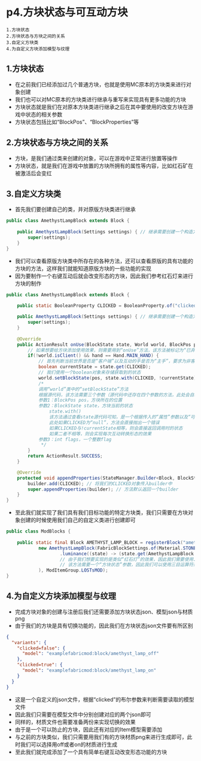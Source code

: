 # p4.方块状态与可互动方块

    1.方块状态
    2.方块状态与方块之间的关系
    3.自定义方块类
    4.为自定义方块添加模型与纹理

## 1.方块状态
- 在之前我们已经添加过几个普通方块，也就是使用MC原本的方块类来进行对象创建
- 我们也可以对MC原本的方块类进行继承与重写来实现具有更多功能的方块
- 方块状态就是我们在对原本方块类进行继承之后在其中要使用的改变方块在游戏中状态的相关参数
- 方块状态包括比如“BlockPos”、“BlockProperties”等


## 2.方块状态与方块之间的关系
- 方块，是我们通过类来创建的对象，可以在游戏中正常进行放置等操作
- 方块状态，就是我们在游戏中放置的方块所拥有的属性等内容，比如红石矿在被激活后会变红


## 3.自定义方块类
- 首先我们要创建自己的类，并对原版方块类进行继承
```java
public class AmethystLampBlock extends Block {
    
    public AmethystLampBlock(Settings settings) { // 继承需要创建一个构造方法
        super(settings);
    }
}
```
- 我们可以查看原版方块类中所存在的各种方法，还可以查看原版的具有功能的方块的方法，这样我们就能知道原版方块的一些功能的实现
- 因为要制作一个右键互动后就会改变形态的方块，因此我们参考红石灯来进行方块的制作
```java
public class AmethystLampBlock extends Block {

    public static BooleanProperty CLICKED = BooleanProperty.of("clicked"); // 创建一个布尔属性对象来用于后续的条件判断
    
    public AmethystLampBlock(Settings settings) { // 继承需要创建一个构造方法
        super(settings);
    }
    
    @Override
    public ActionResult onUse(BlockState state, World world, BlockPos pos, PlayerEntity player, Hand hand, BlockHitResult hit) {
        // 如果想要给方块添加使用效果，则需要用到“onUse”方法，该方法被标记为“已弃用”，但是不影响我们对其进行重写
        if(!world.isClient() && hand == Hand.MAIN_HAND) {
            // 首先判断当前世界是否是“客户端”以及互动的手是否为“主手”，要求为非客户端以及主手
            boolean currentState = state.get(CLICKED);
            // 我们使用一个boolean对象来存储获取到的状态
            world.setBlockState(pos, state.with(CLICKED, !currentState), Block.NOTIFY_ALL);
            /* 
            调用“world”类中的“setBlockState”方法
            根据源代码，该方法需要三个参数（源代码中还存在四个参数的方法，此处会自动识别并调用三个参数的方法）
            参数1：BlockPos pos，方块所在的位置
            参数2：BlockState state，方块当前的状态
                state.with()
                该方法通过查看state源代码可知，是一个根据传入的“属性”参数以及“可比较Comparable”参数之间的关系来进行判断并返回不同值的方法
                此处如果CLICKED为“null”，方法会直接抛出一个错误
                如果CLICKED与!currentState相等，则会直接返回调用时的状态
                如果二者不相等，则会实现每次互动转换形态的效果
            参数3：int flags，一个整数flag
             */
        }
        return ActionResult.SUCCESS;
    }

    @Override
    protected void appendProperties(StateManager.Builder<Block, BlockState> builder) { // 原版方块类中的“附加属性”方法
        builder.add(CLICKED); // 将我们的CLICKED对象传入builder中
        super.appendProperties(builder); // 方法默认返回一个builder
    }
}
```
- 至此我们就实现了我们具有我们目标功能的特定方块类，我们只需要在方块对象创建的时候使用我们自己的自定义类进行创建即可
```java
public class ModBlocks {
    
    public static final Block AMETHYST_LAMP_BLOCK = registerBlock("amethyst_lamp_block",
            new AmethystLampBlock(FabricBlockSettings.of(Material.STONE).hardness(4.5F).requiresTool() // 使用自定义类进行方块对象的创建
                    .luminance((state) -> (state.get(AmethystLampBlock.CLICKED) ? 15 : 0)) // 三目运算符
                    // 由于我们想要实现的是类似“红石灯”的效果，因此我们需要使用.luminance()方法
                    // 该方法需要一个“方块状态”参数，因此我们可以使用三目运算符来实现切换功能
            ), ModItemGroup.LOSTsMOD);
}
```


## 4.为自定义方块添加模型与纹理
- 完成方块对象的创建与注册后我们还需要添加方块状态json、模型json与材质png
- 由于我们的方块是具有切换功能的，因此我们在方块状态json文件要有所区别
```json
{
  "variants": {
    "clicked=false": {
      "model": "examplefabricmod:block/amethyst_lamp_off"
    },
    "clicked=true": {
      "model": "examplefabricmod:block/amethyst_lamp_on"
    }
  }
}
```
- 这是一个自定义的json文件，根据“clicked”的布尔参数来判断需要读取的模型文件
- 因此我们只需要在模型文件中分别创建对应的两个json即可
- 同样的，材质文件也需要准备两份来实现切换的效果
- 由于是一个可以防止的方块，因此还有对应的Item模型需要添加
- 与之前的方块类似，我们只需要用我们有的方块材质png来进行生成即可，此时我们可以选择用off或者on的材质进行生成
- 至此我们就完成添加了一个具有简单右键互动改变形态功能的方块
